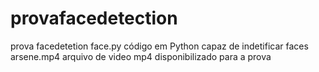 # provafacedetection
 prova facedetetion
face.py código em Python capaz de indetificar faces 
arsene.mp4 arquivo de video mp4 disponibilizado para a prova 
